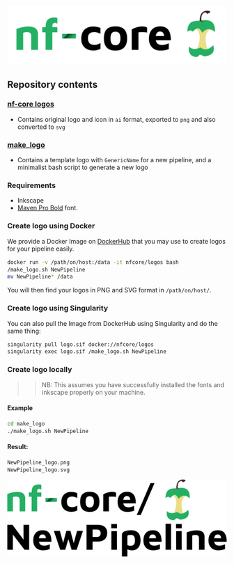 # ![nf-core](nf-core-logos/nf-core-logo.png)

## Repository contents

### [nf-core logos](nf-core-logos)

- Contains original logo and icon in `ai` format, exported to `png` and also converted to `svg`

### [make_logo](make_logo)

- Contains a template logo with `GenericName` for a new pipeline, and a minimalist bash script to generate a new logo

### Requirements

- Inkscape
- [Maven Pro Bold](https://fonts.google.com/specimen/Maven+Pro) font.

### Create logo using Docker

We provide a Docker Image on [DockerHub](https://cloud.docker.com/u/nfcore/repository/docker/nfcore/logos) that you may use to create logos for your pipeline easily.

```bash
docker run -v /path/on/host:/data -it nfcore/logos bash
/make_logo.sh NewPipeline
mv NewPipeline* /data
```

You will then find your logos in PNG and SVG format in `/path/on/host/`.

### Create logo using Singularity

You can also pull the Image from DockerHub using Singularity and do the same thing:

```bash
singularity pull logo.sif docker://nfcore/logos
singularity exec logo.sif /make_logo.sh NewPipeline
```

### Create logo locally

>>NB: This assumes you have successfully installed the fonts and inkscape properly on your machine.

#### Example

```bash
cd make_logo
./make_logo.sh NewPipeline
```

#### Result:

```bash
NewPipeline_logo.png
NewPipeline_logo.svg
```

![NewPipeline](make_logo/NewPipeline_logo.png)

